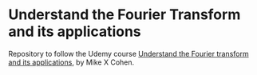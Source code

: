 # Understand the Fourier Transform and its applications

Repository to follow the Udemy course [Understand the Fourier transform and its applications](https://www.udemy.com/fourier-transform-mxc/), by Mike X Cohen.
